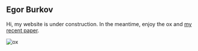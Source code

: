 ## Egor Burkov

Hi, my website is under construction. In the meantime, enjoy the ox and [my recent paper](research/multi-neus).

![ox](https://perito-burrito.com/uploads/content_image/11700/medium_%D0%91%D1%8B%D0%BA.jpg.webp)
